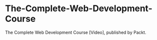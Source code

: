 # The-Complete-Web-Development-Course
The Complete Web Development Course [Video], published by Packt.

